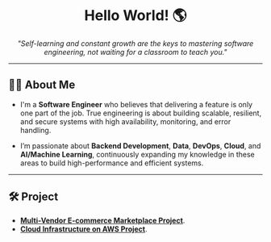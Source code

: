 <h1 align="center">Hello World! 🌎</h1>

<p align="center">
  <i>"Self-learning and constant growth are the keys to mastering software engineering, not waiting for a classroom to teach you."</i>
</p>

---

## 👨‍💻 About Me

- I'm a **Software Engineer** who believes that delivering a feature is only one part of the job. True engineering is about building scalable, resilient, and secure systems with high availability, monitoring, and error handling.

- I’m passionate about **Backend Development**, **Data**, **DevOps**, **Cloud**, and **AI/Machine Learning**, continuously expanding my knowledge in these areas to build high-performance and efficient systems.

---

## 🛠️ Project
- **[Multi-Vendor E-commerce Marketplace Project](https://github.com/tientrader/Multi-Vendor-E-commerce-Marketplace)**.
- **[Cloud Infrastructure on AWS Project](https://github.com/tientrader/Cloud-Infrastructure-AWS)**.
